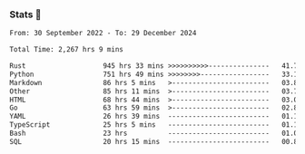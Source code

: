 ### Stats 👋
<!--START_SECTION:waka-->

```txt
From: 30 September 2022 - To: 29 December 2024

Total Time: 2,267 hrs 9 mins

Rust                   945 hrs 33 mins >>>>>>>>>>---------------   41.71 %
Python                 751 hrs 49 mins >>>>>>>>-----------------   33.16 %
Markdown               86 hrs 5 mins   >------------------------   03.80 %
Other                  85 hrs 11 mins  >------------------------   03.76 %
HTML                   68 hrs 44 mins  >------------------------   03.03 %
Go                     63 hrs 59 mins  >------------------------   02.82 %
YAML                   26 hrs 39 mins  -------------------------   01.18 %
TypeScript             25 hrs 5 mins   -------------------------   01.11 %
Bash                   23 hrs          -------------------------   01.02 %
SQL                    20 hrs 15 mins  -------------------------   00.89 %
```

<!--END_SECTION:waka-->

<!--
**buhaytza2005/buhaytza2005** is a ✨ _special_ ✨ repository because its `README.md` (this file) appears on your GitHub profile.

Here are some ideas to get you started:

- 🔭 I’m currently working on ...
- 🌱 I’m currently learning ...
- 👯 I’m looking to collaborate on ...
- 🤔 I’m looking for help with ...
- 💬 Ask me about ...
- 📫 How to reach me: ...
- 😄 Pronouns: ...
- ⚡ Fun fact: ...
-->



